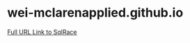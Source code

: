 # wei-mclarenapplied.github.io

[Full URL Link to SqlRace](https://github.com/wei-mclarenapplied/mat-docs.github.io/index.html)
